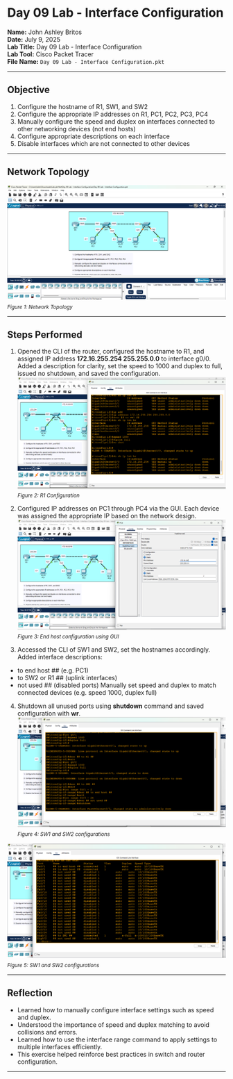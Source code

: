 # Day 09 Lab - Interface Configuration

**Name:** John Ashley Britos  
**Date:** July 9, 2025  
**Lab Title:** Day 09 Lab - Interface Configuration  
**Lab Tool:** Cisco Packet Tracer  
**File Name:** `Day 09 Lab - Interface Configuration.pkt`

---

## Objective 

1. Configure the hostname of R1, SW1, and SW2
2. Configure the appropriate IP addresses on R1, PC1, PC2, PC3, PC4
3. Manually configure the speed and duplex on interfaces connected to other 
    networking devices (not end hosts)
4. Configure appropriate descriptions on each interface
5. Disable interfaces which are not connected to other devices

---

## Network Topology 

![Day 09 Topology](./assets/1.png)  
<sub>*Figure 1: Network Topology*</sub>

---

## Steps Performed 
1. Opened the CLI of the router, configured the hostname to R1, and assigned IP address **172.16.255.254 255.255.0.0** to interface g0/0.
Added a description for clarity, set the speed to 1000 and duplex to full, issued no shutdown, and saved the configuration.
![1](./assets/2.png)  
<sub>*Figure 2: R1 Configuration*</sub>

2. Configured IP addresses on PC1 through PC4 via the GUI. Each device was assigned the appropriate IP based on the network design.
![2](./assets/4.png)  
<sub>*Figure 3: End host configuration using GUI*</sub>

3. Accessed the CLI of SW1 and SW2, set the hostnames accordingly.
Added interface descriptions:
- to end host ## (e.g. PC1)
- to SW2 or R1 ## (uplink interfaces)
- not used ## (disabled ports)
Manually set speed and duplex to match connected devices (e.g. speed 1000, duplex full)
4. Shutdown all unused ports using **shutdown** command and saved configuration with **wr**.
![3](./assets/7.png)  
<sub>*Figure 4: SW1 and SW2 configurations*</sub>

![4](./assets/8.png)  
<sub>*Figure 5: SW1 and SW2 configurations*</sub>

---
## Reflection

- Learned how to manually configure interface settings such as speed and duplex.
- Understood the importance of speed and duplex matching to avoid collisions and errors.
- Learned how to use the interface range command to apply settings to multiple interfaces efficiently.
- This exercise helped reinforce best practices in switch and router configuration.

---